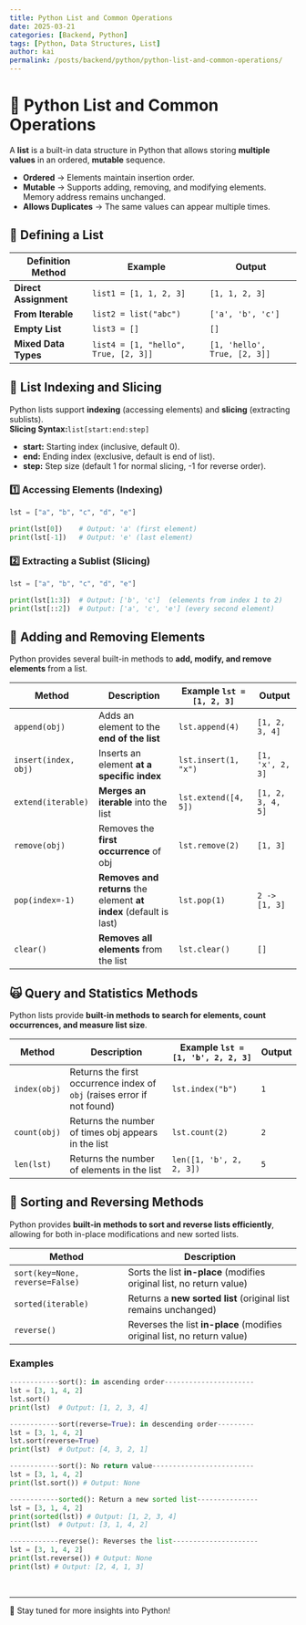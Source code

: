 ```yaml
---
title: Python List and Common Operations
date: 2025-03-21
categories: [Backend, Python]
tags: [Python, Data Structures, List]
author: kai
permalink: /posts/backend/python/python-list-and-common-operations/
---
```


# 🚀 Python List and Common Operations
A **list** is a built-in data structure in Python that allows storing **multiple values** in an ordered, **mutable** sequence.

- **Ordered** → Elements maintain insertion order.  
- **Mutable** → Supports adding, removing, and modifying elements. Memory address remains unchanged.
- **Allows Duplicates** → The same values can appear multiple times.  

## 📌 Defining a List

| Definition Method | Example | Output |
|------------------|---------|--------|
| **Direct Assignment** | `list1 = [1, 1, 2, 3]` | `[1, 1, 2, 3]` |
| **From Iterable** | `list2 = list("abc")` | `['a', 'b', 'c']` |
| **Empty List** | `list3 = []` | `[]` |
| **Mixed Data Types** | `list4 = [1, "hello", True, [2, 3]]` | `[1, 'hello', True, [2, 3]]` |

## 👀 List Indexing and Slicing
Python lists support **indexing** (accessing elements) and **slicing** (extracting sublists).<br>
**Slicing Syntax:**`list[start:end:step]`
- **start:** Starting index (inclusive, default 0).
- **end:** Ending index (exclusive, default is end of list).
- **step:** Step size (default 1 for normal slicing, -1 for reverse order).

### 1️⃣ Accessing Elements (Indexing)
```python
lst = ["a", "b", "c", "d", "e"]

print(lst[0])    # Output: 'a' (first element)
print(lst[-1])   # Output: 'e' (last element)
```

### 2️⃣ Extracting a Sublist (Slicing)
```python
lst = ["a", "b", "c", "d", "e"]

print(lst[1:3])  # Output: ['b', 'c']  (elements from index 1 to 2)
print(lst[::2])  # Output: ['a', 'c', 'e'] (every second element)
```

## 🤡 Adding and Removing Elements
Python provides several built-in methods to **add, modify, and remove elements** from a list.

| Method | Description | Example `lst = [1, 2, 3]`| Output |
|--------|-------------|---------|--------|
| `append(obj)` | Adds an element to the **end of the list** | `lst.append(4)` | `[1, 2, 3, 4]` |
| `insert(index, obj)` | Inserts an element **at a specific index** | `lst.insert(1, "x")` | `[1, 'x', 2, 3]` |
| `extend(iterable)` | **Merges an iterable** into the list | `lst.extend([4, 5])` | `[1, 2, 3, 4, 5]` |
| `remove(obj)` | Removes the **first occurrence** of obj | `lst.remove(2)` | `[1, 3]` |
| `pop(index=-1)` | **Removes and returns** the element **at index** (default is last) | `lst.pop(1)` | `2 -> [1, 3]` |
| `clear()` | **Removes all elements** from the list | `lst.clear()` | `[]` |


## 🙀 Query and Statistics Methods
Python lists provide **built-in methods to search for elements, count occurrences, and measure list size**.

| Method | Description | Example `lst = [1, 'b', 2, 2, 3]`| Output |
|--------|-------------|---------|--------|
| `index(obj)` | Returns the first occurrence index of `obj` (raises error if not found) | `lst.index("b")` | `1` |
| `count(obj)` | Returns the number of times obj appears in the list | `lst.count(2)` | `2` |
| `len(lst)` | Returns the number of elements in the list | `len([1, 'b', 2, 2, 3])` | `5` |


## 🤖 Sorting and Reversing Methods
Python provides **built-in methods to sort and reverse lists efficiently**, allowing for both in-place modifications and new sorted lists.

| Method | Description |
|--------|-------------|
| `sort(key=None, reverse=False)` | Sorts the list **in-place** (modifies original list, no return value) | 
| `sorted(iterable)` | Returns a **new sorted list** (original list remains unchanged) | 
| `reverse()` | Reverses the list **in-place** (modifies original list, no return value) |

### Examples
```python
------------sort(): in ascending order----------------------
lst = [3, 1, 4, 2]
lst.sort()  
print(lst)  # Output: [1, 2, 3, 4]

------------sort(reverse=True): in descending order---------
lst = [3, 1, 4, 2]
lst.sort(reverse=True) 
print(lst)  # Output: [4, 3, 2, 1]

------------sort(): No return value-------------------------
lst = [3, 1, 4, 2]
print(lst.sort()) # Output: None

------------sorted(): Return a new sorted list---------------
lst = [3, 1, 4, 2]
print(sorted(lst)) # Output: [1, 2, 3, 4]
print(lst)  # Output: [3, 1, 4, 2]

------------reverse(): Reverses the list---------------------
lst = [3, 1, 4, 2]
print(lst.reverse()) # Output: None
print(lst) # Output: [2, 4, 1, 3]
```
<br>

---

🚀 Stay tuned for more insights into Python!